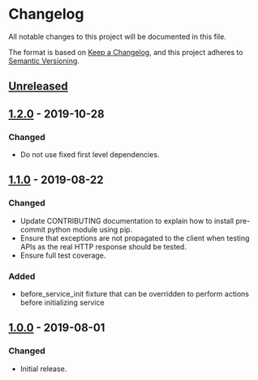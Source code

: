 # Changelog
All notable changes to this project will be documented in this file.

The format is based on [Keep a Changelog](https://keepachangelog.com/en/1.0.0/),
and this project adheres to [Semantic Versioning](https://semver.org/spec/v2.0.0.html).

## [Unreleased]

## [1.2.0] - 2019-10-28
### Changed
- Do not use fixed first level dependencies.

## [1.1.0] - 2019-08-22
### Changed
- Update CONTRIBUTING documentation to explain how to install pre-commit python module using pip.
- Ensure that exceptions are not propagated to the client when testing APIs as the real HTTP response should be tested.
- Ensure full test coverage.

### Added
- before_service_init fixture that can be overridden to perform actions before initializing service

## [1.0.0] - 2019-08-01
### Changed
- Initial release.

[Unreleased]: https://github.tools.digital.engie.com/gempy/pytest_layab/compare/v1.2.0...HEAD
[1.2.0]: https://github.tools.digital.engie.com/gempy/pytest_layab/compare/v1.1.0...v1.2.0
[1.1.0]: https://github.tools.digital.engie.com/gempy/pytest_layab/compare/v1.0.0...v1.1.0
[1.0.0]: https://github.tools.digital.engie.com/gempy/pytest_layab/releases/tag/v1.0.0
